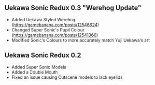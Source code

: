 ## Uekawa Sonic Redux 0.3 "Werehog Update"
- Added Uekawa Styled Werehog (https://gamebanana.com/posts/12546624)
- Changed Super Sonic's Pupil Colour (https://gamebanana.com/posts/12541360)
- Modified Sonic's Colours to more accurately match Yuji Uekawa's art


## Uekawa Sonic Redux 0.2
- Added Super Sonic Models
- Added a Double Mouth
- Fixed an issue causing Cutscene models to lack eyelids